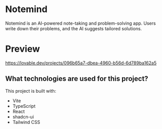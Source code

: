 # Notemind 

Notemind is an AI-powered note-taking and problem-solving app. Users write down their problems, and the AI suggests tailored solutions.

# Preview
https://lovable.dev/projects/096b65a7-dbea-4960-b56d-6d789ba162a5

## What technologies are used for this project?

This project is built with:

- Vite
- TypeScript
- React
- shadcn-ui
- Tailwind CSS
